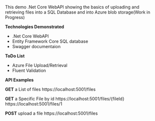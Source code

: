 This demo .Net Core WebAPI showing the basics of uploading and retrieving files into a SQL Database and into Azure blob storage(Work in Progress)

**Technologies Demonstrated**
* .Net Core WebAPI
* Entity Framework Core SQL database
* Swagger documentaion


**ToDo List**
* Azure File Upload/Retrieval
* Fluent Validation


**API Examples**

**GET** a List of files
https://localhost:5001/files

**GET** a Specific File by id
https://localhost:5001/files/{fileId}
https://localhost:5001/files/1

**POST** upload a file
https://localhost:5001/files





